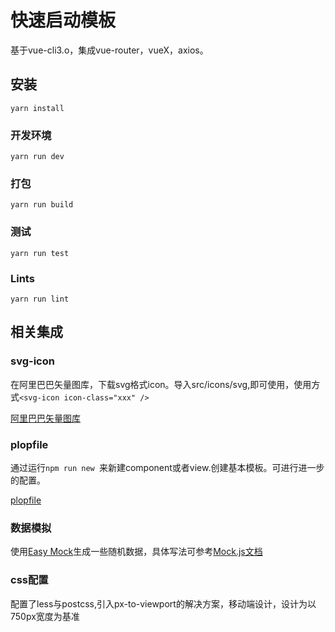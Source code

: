 # 快速启动模板

基于vue-cli3.o，集成vue-router，vueX，axios。

## 安装
```
yarn install
```

### 开发环境
```
yarn run dev
```

### 打包
```
yarn run build
```

### 测试
```
yarn run test
```

### Lints
```
yarn run lint
```

## 相关集成

### svg-icon

在阿里巴巴矢量图库，下载svg格式icon。导入src/icons/svg,即可使用，使用方式`<svg-icon icon-class="xxx" />`

[阿里巴巴矢量图库](https://www.iconfont.cn/)

### plopfile

通过运行`npm run new `来新建component或者view.创建基本模板。可进行进一步的配置。

[plopfile](https://github.com/amwmedia/plop)

### 数据模拟

使用[Easy Mock](https://easy-mock.com/)生成一些随机数据，具体写法可参考[Mock.js文档](http://mockjs.com/examples.html)

### css配置

配置了less与postcss,引入px-to-viewport的解决方案，移动端设计，设计为以750px宽度为基准